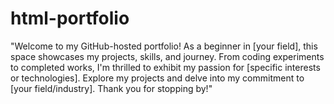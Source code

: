 # html-portfolio
"Welcome to my GitHub-hosted portfolio! As a beginner in [your field], this space showcases my projects, skills, and journey. From coding experiments to completed works, I'm thrilled to exhibit my passion for [specific interests or technologies]. Explore my projects and delve into my commitment to [your field/industry]. Thank you for stopping by!"
